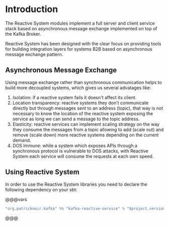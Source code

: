 # Introduction

The Reactive System modules implement a full server and client service stack based on asynchronous message exchange implemented on top of the Kafka Broker.

Reactive System has been designed with the clear focus on providing tools for building integration layers for systems B2B based on asynchronous message exchange pattern.

## Asynchronous Message Exchange

Using message exchange rather than synchronous communication helps to build more decoupled systems, which gives us several advatages like:

1. Isolation: if a reactive system fails it doesn't affect its client.
2. Location transparency: reactive systems they don't communicate directly but through messages sent to 
   an address (topic), that way is not necessary to know the location of the reactive system exposing the
   service as long we can send a message to the topic address.
3. Elasticity: reactive services can implement scaling strategy on the way they consume the messages from a
   topic allowing to add (scale out) and remove (scale down) more reactive systems depending on the current
   demand.
4. DOS Immune: while a system which exposes APIs through a synchronous protocol is vulnerable to DOS attacks, 
   with Reactive System each service will consume the requests at each own speed.
   
## Using Reactive System

In order to use the Reactive System libraries you need to declare the following dependency on your sbt:

@@@vars
```sbt
"org.patricknoir.kafka" %% "kafka-reactive-service" % "$project.version$"
```
@@@
